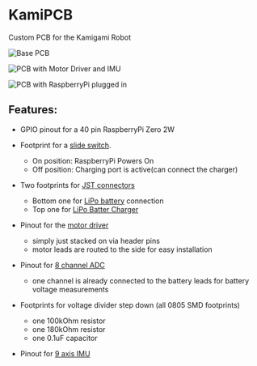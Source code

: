 # KamiPCB
Custom PCB for the Kamigami Robot

![Base PCB](/images/board.png "Base PCB")

![PCB with Motor Driver and IMU](/images/board+breakouts.png "PCB with Motor Driver and IMU")

![PCB with RaspberryPi plugged in](/images/board+Pi.png "PCB with RaspberryPi plugged in")


## Features:

- GPIO pinout for a 40 pin RaspberryPi Zero 2W

- Footprint for a [slide switch](https://www.digikey.com/en/products/detail/w%C3%BCrth-elektronik/450405020524/11631973?utm_adgroup=Slide%20Switches&utm_source=google&utm_medium=cpc&utm_campaign=Shopping_Product_Switches_NEW&utm_term=&utm_content=Slide%20Switches&gclid=Cj0KCQiA4OybBhCzARIsAIcfn9kZlnFyzppiJHsiPTWcjy89dQjPVhE4TyYMwZM6H1WzcRK5DOPNZ7AaApNZEALw_wcB).
    - On position: RaspberryPi Powers On
    - Off position: Charging port is active(can connect the charger)

- Two footprints for [JST connectors](https://www.adafruit.com/product/1769?gclid=Cj0KCQiA4OybBhCzARIsAIcfn9mior_Arr4_kmWMmG2DZCzOcw1qgwyVm_pu0oZZ_99u8Pqh-xn1VJUaAlYnEALw_wcB)
    - Bottom one for [LiPo battery](https://www.adafruit.com/product/2011?gclid=Cj0KCQiA4OybBhCzARIsAIcfn9m_BvMJyWr5UIA2iAXFcFt5TBzUcbMPFACdZFcE9SNztZ2xCmZyJWIaAiT5EALw_wcB) connection
    - Top one for [LiPo Batter Charger](https://www.adafruit.com/product/259?gclid=Cj0KCQiA4OybBhCzARIsAIcfn9mFREJotrwPtDCExjES-GZIEWACWUR3ILdbCu2zyJQ8d5L67fAggNIaAuwoEALw_wcB)

- Pinout for the [motor driver](https://www.sparkfun.com/products/14451?gclid=Cj0KCQiA4OybBhCzARIsAIcfn9nFvoWL2TaoKYcKRDQmxKHgGOQo_j1VHxN8d7iZIITaPM2o-T2BjjAaAgz_EALw_wcB)
    - simply just stacked on via header pins
    - motor leads are routed to the side for easy installation

- Pinout for [8 channel ADC](https://www.adafruit.com/product/856)
    - one channel is already connected to the battery leads for battery voltage measurements

- Footprints for voltage divider step down (all 0805 SMD footprints)
    - one 100kOhm resistor
    - one 180kOhm resistor
    - one 0.1uF capacitor

- Pinout for [9 axis IMU](https://www.adafruit.com/product/3463)
